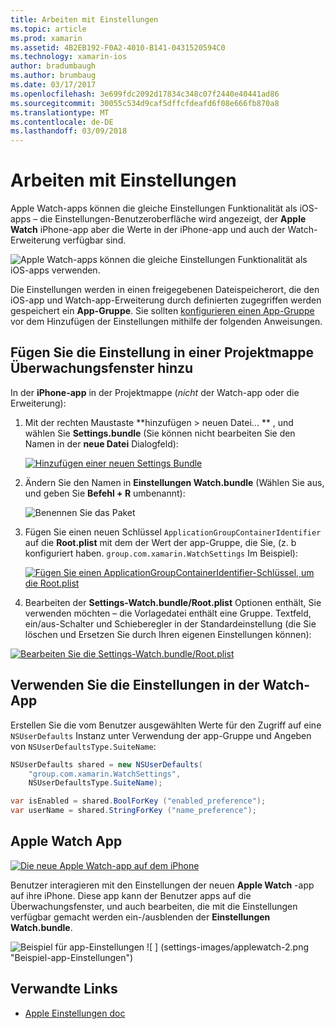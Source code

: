 ```yaml
---
title: Arbeiten mit Einstellungen
ms.topic: article
ms.prod: xamarin
ms.assetid: 4B2EB192-F0A2-4010-B141-0431520594C0
ms.technology: xamarin-ios
author: bradumbaugh
ms.author: brumbaug
ms.date: 03/17/2017
ms.openlocfilehash: 3e699fdc2092d17834c348c07f2440e40441ad86
ms.sourcegitcommit: 30055c534d9caf5dffcfdeafd6f08e666fb870a8
ms.translationtype: MT
ms.contentlocale: de-DE
ms.lasthandoff: 03/09/2018
---
```

# <a name="working-with-settings"></a>Arbeiten mit Einstellungen

Apple Watch-apps können die gleiche Einstellungen Funktionalität als iOS-apps – die Einstellungen-Benutzeroberfläche wird angezeigt, der **Apple Watch** iPhone-app aber die Werte in der iPhone-app und auch der Watch-Erweiterung verfügbar sind.

![](settings-images/intro.png "Apple Watch-apps können die gleiche Einstellungen Funktionalität als iOS-apps verwenden.")

Die Einstellungen werden in einen freigegebenen Dateispeicherort, die den iOS-app und Watch-app-Erweiterung durch definierten zugegriffen werden gespeichert ein **App-Gruppe**. Sie sollten [konfigurieren einen App-Gruppe](~/ios/watchos/app-fundamentals/app-groups.md) vor dem Hinzufügen der Einstellungen mithilfe der folgenden Anweisungen.

## <a name="add-settings-in-a-watch-solution"></a>Fügen Sie die Einstellung in einer Projektmappe Überwachungsfenster hinzu

In der **iPhone-app** in der Projektmappe (*nicht* der Watch-app oder die Erweiterung):

1. Mit der rechten Maustaste **hinzufügen > neuen Datei... ** , und wählen Sie **Settings.bundle** (Sie können nicht bearbeiten Sie den Namen in der **neue Datei** Dialogfeld):

   [![](settings-images/settings-add-sml.png "Hinzufügen einer neuen Settings Bundle")](settings-images/settings-add.png#lightbox)

2. Ändern Sie den Namen in **Einstellungen Watch.bundle** (Wählen Sie aus, und geben Sie **Befehl + R** umbenannt):

   ![](settings-images/settings-rename.png "Benennen Sie das Paket")

3. Fügen Sie einen neuen Schlüssel `ApplicationGroupContainerIdentifier` auf die **Root.plist** mit dem der Wert der app-Gruppe, die Sie, (z. b konfiguriert haben. `group.com.xamarin.WatchSettings` Im Beispiel):

   [ ![](settings-images/settings-appgroup-sml.png "Fügen Sie einen ApplicationGroupContainerIdentifier-Schlüssel, um die Root.plist")](settings-images/settings-appgroup.png#lightbox)

4. Bearbeiten der **Settings-Watch.bundle/Root.plist** Optionen enthält, Sie verwenden möchten – die Vorlagedatei enthält eine Gruppe.
  Textfeld, ein/aus-Schalter und Schieberegler in der Standardeinstellung (die Sie löschen und Ersetzen Sie durch Ihren eigenen Einstellungen können):

  [![](settings-images/rootplist-sml.png "Bearbeiten Sie die Settings-Watch.bundle/Root.plist")](settings-images/rootplist.png#lightbox)


## <a name="use-settings-in-the-watch-app"></a>Verwenden Sie die Einstellungen in der Watch-App

Erstellen Sie die vom Benutzer ausgewählten Werte für den Zugriff auf eine `NSUserDefaults` Instanz unter Verwendung der app-Gruppe und Angeben von `NSUserDefaultsType.SuiteName`:

```csharp
NSUserDefaults shared = new NSUserDefaults(
    "group.com.xamarin.WatchSettings",
    NSUserDefaultsType.SuiteName);

var isEnabled = shared.BoolForKey ("enabled_preference");
var userName = shared.StringForKey ("name_preference");
```

## <a name="apple-watch-app"></a>Apple Watch App

[![](settings-images/settings-app-sml.png "Die neue Apple Watch-app auf dem iPhone")](settings-images/settings-app.png#lightbox)

Benutzer interagieren mit den Einstellungen der neuen **Apple Watch** -app auf ihre iPhone. Diese app kann der Benutzer apps auf die Überwachungsfenster, und auch bearbeiten, die mit die Einstellungen verfügbar gemacht werden ein-/ausblenden der **Einstellungen Watch.bundle**.

![](settings-images/applewatch-1.png "Beispiel für app-Einstellungen") ![ ] (settings-images/applewatch-2.png "Beispiel-app-Einstellungen")



## <a name="related-links"></a>Verwandte Links

- [Apple Einstellungen doc](https://developer.apple.com/library/prerelease/ios/documentation/General/Conceptual/WatchKitProgrammingGuide/Settings.html#//apple_ref/doc/uid/TP40014969-CH22-SW1)
